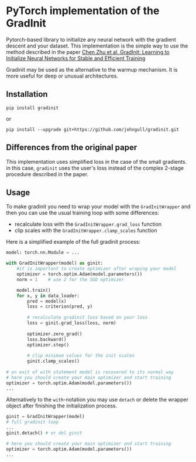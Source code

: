# PyTorch implementation of the GradInit

Pytorch-based library to initialize any neural network with the gradient descent and your dataset.
This implementation is the simple way to use the method described in the paper [Chen Zhu et al. GradInit: Learning to Initialize Neural Networks for Stable and Efficient Training](https://arxiv.org/abs/2102.08098)

Gradinit may be used as the alternative to the warmup mechanism.
It is more useful for deep or unusual architectures.

## Installation

    pip install gradinit

or

    pip install --upgrade git+https://github.com/johngull/gradinit.git

## Differences from the original paper

This implementation uses simplified loss in the case of the small gradients.
in this case, `gradinit` uses the user's loss instead of the complex 2-stage procedure described in the paper.

## Usage

To make gradinit you need to wrap your model with the `GradInitWrapper` 
and then you can use the usual training loop with some differences:
- recalculate loss with the `GradInitWrapper.grad_loss` function
- clip scales with the `GradInitWrapper.clamp_scales` function

Here is a simplified example of the full gradinit process:
```python
model: torch.nn.Module = ...

with GradInitWrapper(model) as ginit:
    #it is important to create optimizer after wraping your model
    optimizer = torch.optim.Adam(model.parameters())  
    norm = 1    # use 2 for the SGD optimizer

    model.train()
    for x, y in data_loader:
        pred = model(x)
        loss = criterion(pred, y)
    
        # recalculate gradinit loss based on your loss
        loss = ginit.grad_loss(loss, norm)
    
        optimizer.zero_grad()
        loss.backward()
        optimizer.step()
    
        # clip minimum values for the init scales
        ginit.clamp_scales()
    
# on exit of with statement model is recovered to its normal way
# here you should create your main optimizer and start training
optimizer = torch.optim.Adam(model.parameters())
...

```

Alternatively to the `with`-notation 
you may use `detach` or delete the wrapper object after finishing the initialization process.
```python
ginit = GradInitWrapper(model)
# full gradinit loop
...
ginit.detach() # or del ginit

# here you should create your main optimizer and start training
optimizer = torch.optim.Adam(model.parameters())
...

```
